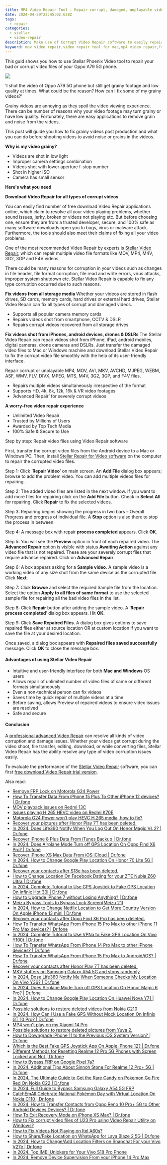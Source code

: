 ```yaml
---
title: MP4 Video Repair Tool - Repair corrupt, damaged, unplayable video files of Oppo A79 5G
date: 2024-04-29T22:45:02.628Z
tags: 
  - repair
categories: 
  - stellar
  - video-repair
description: Make use of Corrupt Video Repair software to easily repair any of the video file with Oppo A79 5G phone; it requires just few steps to repair any of the damaged or corrupted video files.
keyword: mov video repair,video repair tool for mac,mp4 video repair,free video repair,free video repair software,mov repair
---
```


<div class="atpl-content atpl-for-stellar-video-repair mobile-video-repair">

<div class="atpl-post-description-part-1">
<div class="tpl-content-sub-paragraph-content">
  <p>
This guid shows you how to use Stellar Phoenix Video tool to repair your bad or corrupt video files of your Oppo A79 5G phone.
  </p>
</div>
</div>

<img src="https://img0mobiles.techidaily.com/images/best-assets/devices/oppo/oppo-a79-5g/3.jpg" class="atpl-imgstyle"/>

<div class="atpl-post-description-part-2">
<div class="tpl-content-sub-paragraph-question">
<p>
‘I shot the video of Oppo A79 5G phone but still get grainy footage and low quality at times. What could be the reason? How can I fix some of my grainy videos?’
</p>
</div>

<div class="tpl-content-sub-paragraph-content">
<p>
Grainy videos are annoying as they spoil the video viewing experience. There can be number of reasons why your video footage may turn grainy or have low quality. Fortunately, there are easy applications to remove grain and noise from the videos.

This post will guide you how to fix grainy videos post production and what you can do before shooting videos to avoid noise or grains in the videos.

<strong>Why is my video grainy?</strong>
<ul>
  <li>Videos are shot in low light</li>
  <li>Improper camera settings combination</li>
  <li>Videos shot with lower aperture f-stop number</li>
  <li>Shot in higher ISO</li>
  <li>Camera has small sensor</li>
</ul>
</p>
</div>



</div>

<strong>Here's what you need</strong>
<div class="tpl-content-sub-paragraph-content">

<strong>Download Video Repair for all types of corrupt videos</strong>
<p>
You can easily find number of free download Video Repair applications online, which claim to resolve all your video playing problems, whether sound issues, jerky, broken or videos not playing etc. But before choosing one, ensure they are from a trusted developer, secure, and 100% safe as many software downloads open you to bugs, virus or malware attack. Furthermore, the tools should also meet their claims of fixing all your video problems.

One of the most recommended Video Repair by experts is <a href="https://tools.techidaily.com/stellar-video-repair/" >Stellar Video Repair</a>, which can repair multiple video file formats like MOV, MP4, M4V, 3G2, 3GP and F4V videos.

There could be many reasons for corruption in your videos such as changes in file header, file format corruption, file read and write errors, virus attacks, improper system shutdown etc. Stellar Video Repair is capable to fix any type corruption occurred due to such reasons.

</p>
</div>



<div class="tpl-content-sub-paragraph-content">
<p>
<strong>Fix videos from all storage media</strong>
Whether your videos are stored in flash drives, SD cards, memory cards, hard drives or external hard drives, Stellar Video Repair can fix all types of corrupt and damaged videos.


- Supports all popular camera memory cards
- Repairs videos shot from smartphone, CCTV & DSLR
- Repairs corrupt videos recovered from all storage drives


<strong>Fix videos shot from iPhones, android devices, drones & DSLRs </strong>
The Stellar Video Repair can repair videos shot from iPhone, iPad, android mobiles, digital cameras, drone cameras and DSLRs. Just transfer the damaged video files to Mac or Windows machine and download Stellar Video Repair to fix the corrupt video file smoothly with the help of its user-friendly interface.


Repair corrupt or unplayable MP4, MOV, AVI, MKV, AVCHD, MJPEG, WEBM, ASF, WMV, FLV, DIVX, MPEG, MTS, M4V, 3G2, 3GP, and F4V files.

- Repairs multiple videos simultaneously irrespective of the format
- Supports HD, 4k, 8k, 12k, 16k & VR video footages
- ‘Advanced Repair’ for severely corrupt videos

**A worry-free video repair experience**

- Unlimited Video Repair
- Trusted by Millions of Users
- Awarded by Top Tech Media
- 100% Safe & Secure to Use


</p>
</div>

<div class="atpl-step-part-style">Step by step: Repair video files using Video Repair software</div>

First, transfer the corrupt video files from the Android device to a Mac or Windows PC. Then, install <a href="https://tools.techidaily.com/stellar-video-repair/" >Stellar Repair for Video software</a> on the computer to repair the corrupted video files.

<span class="atpl-stepstyle-a"><span>Step 1: </span></span> Click ‘<strong>Repair Video</strong>’ on main screen. An <strong>Add File</strong> dialog box appears; browse to add the problem video. You can add multiple videos files for repairing.
<img src="https://tools.techidaily.com/images/apps/stellar/stellar-repair-for-video/solutions/common/main-screen.jpg"  alt="" />

<span class="atpl-stepstyle-a"><span>Step 2: </span></span> The added video files are listed in the next window. If you want to add more files for repairing click on the <strong>Add File</strong> button. Check in <strong>Select All</strong> for repairing. Click <strong>Repair</strong> to fix the selected videos.
<img src="https://tools.techidaily.com/images/apps/stellar/stellar-repair-for-video/solutions/common/video-file-listed.jpg"  alt="" />

<span class="atpl-stepstyle-a"><span>Step 3: </span></span> Repairing begins showing the progress in two bars – Overall Progress and progress of individual file. A <strong>Stop</strong> option is also there to stop the process in between.
<img src="https://tools.techidaily.com/images/apps/stellar/stellar-repair-for-video/solutions/common/video-file-fixing.jpg"  alt="" />

<span class="atpl-stepstyle-a"><span>Step 4: </span></span> A message box with repair <strong>process completed</strong> appears. Click <strong>OK</strong>.
<img src="https://tools.techidaily.com/images/apps/stellar/stellar-repair-for-video/solutions/common/repair-process-completed.jpg"  alt="" />

<span class="atpl-stepstyle-a"><span>Step 5: </span></span> You will see the <strong>Preview</strong> option in front of each repaired video. The <strong>Advanced Repair</strong> option is visible with status <strong>Awaiting Action</strong> against any video file that is not repaired. These are your severely corrupt files that require advance repaired. Click on <strong>Advanced Repair</strong>.
<img src="https://tools.techidaily.com/images/apps/stellar/stellar-repair-for-video/solutions/common/advanced-repair-screen.png"  alt="" />

<span class="atpl-stepstyle-a"><span>Step 6: </span></span> A box appears asking for a <strong>Sample video</strong>. A sample video is a working video of any size shot from the same device as the corrupted file. Click <strong>Next</strong>.
<img src="https://tools.techidaily.com/images/apps/stellar/stellar-repair-for-video/solutions/common/sample-video.jpg"  alt="" />

<span class="atpl-stepstyle-a"><span>Step 7: </span></span> Click <strong>Browse</strong> and select the required Sample file from the location. Select the option <strong>Apply to all files of same format</strong> to use the selected sample file for repairing all the bad video files in the list.
<img src="https://tools.techidaily.com/images/apps/stellar/stellar-repair-for-video/solutions/common/add-sample-video.png"  alt="" />

<span class="atpl-stepstyle-a"><span>Step 8: </span></span> Click <strong>Repair</strong> button after adding the sample video. A ‘<strong>Repair process completed</strong>’ dialog box appears. Hit <strong>OK</strong>.
<img src="https://tools.techidaily.com/images/apps/stellar/stellar-repair-for-video/solutions/common/video-file-repaired-success.png"  alt="" />

<span class="atpl-stepstyle-a"><span>Step 9: </span></span> Click <strong>Save Repaired Files</strong>. A dialog box gives options to save repaired files either at source location OR at custom location if you want to save the file at your desired location.
<img src="https://tools.techidaily.com/images/apps/stellar/stellar-repair-for-video/solutions/common/save-repaired-files.jpg"  alt="" />

Once saved, a dialog box appears with <strong>Repaired files saved successfully</strong> message. Click <strong>OK</strong> to close the message box.


<h4>Advantages of using Stellar Video Repair</h4>
<ul>
  <li>Intuitive and user-friendly interface for both <strong>Mac and Windows</strong> OS users</li>
  <li>Allows repair of unlimited number of video files of same or different formats simultaneously</li>
  <li>Even a non-technical person can fix videos</li>
  <li>Saves time by quick repair of multiple videos at a time</li>
  <li>Before saving, allows Preview of repaired videos to ensure video issues are resolved</li>
  <li>Safe and secure</li>
</ul>

<h4>Conclusion</h4>

A <a href="https://tools.techidaily.com/stellar-video-repair/" >professional advanced Video Repair</a> can resolve all kinds of video corruption and damage issues. Whether your videos get corrupt during the video shoot, file transfer, editing, download, or while converting files, Stellar Video Repair has the ability resolve any type of video corruption issues easily.

To evaluate the performance of the <a href="https://tools.techidaily.com/stellar-video-repair/" >Stellar Video Repair</a> software, you can first <a href="https://tools.techidaily.com/stellar-video-repair/" >free download Video Repair trial version</a>.



<ins class="adsbygoogle"
     style="display:block"
     data-ad-client="ca-pub-7571918770474297"
     data-ad-slot="8358498916"
     data-ad-format="auto"
     data-full-width-responsive="true"></ins>
     
</div>
<ins class="adsbygoogle"
    style="display:block"
    data-ad-format="autorelaxed"
    data-ad-client="ca-pub-7571918770474297"
    data-ad-slot="1223367746"></ins>

<span class="atpl-alsoreadstyle">Also read:</span>
<div><ul>
<li><a href="https://review-topics.techidaily.com/remove-frp-lock-on-motorola-g24-power-by-drfone-android-unlock-remove-google-frp/"><u>Remove FRP Lock on Motorola G24 Power</u></a></li>
<li><a href="https://review-topics.techidaily.com/how-to-transfer-data-from-iphone-15-plus-to-other-iphone-12-devices-drfone-by-drfone-transfer-data-from-ios-transfer-data-from-ios/"><u>How To Transfer Data From iPhone 15 Plus To Other iPhone 12 devices? | Dr.fone</u></a></li>
<li><a href="https://review-topics.techidaily.com/mov-playback-issues-on-redmi-13c-by-aiseesoft-video-converter-play-mov-on-android/"><u>MOV playback issues on Redmi 13C</u></a></li>
<li><a href="https://review-topics.techidaily.com/issues-playing-h265-hevc-video-on-redmi-k70e-by-aiseesoft-video-converter-play-hevc-video-on-android/"><u>Issues playing H.265 HEVC video on Redmi K70E</u></a></li>
<li><a href="https://review-topics.techidaily.com/motorola-g24-power-won-t-play-hevc-h-265-media-how-to-fix-by-aiseesoft-video-converter-play-hevc-video-on-android/"><u>Motorola G24 Power won’t play HEVC H.265 media, how to fix?</u></a></li>
<li><a href="https://review-topics.techidaily.com/recover-your-pictures-after-honor-play-7t-has-been-deleted-by-fonelab-android-recover-pictures/"><u>Recover your pictures after Honor Play 7T has been deleted.</u></a></li>
<li><a href="https://review-topics.techidaily.com/in-2024-does-life360-notify-when-you-log-out-on-honor-magic-vs-2-drfone-by-drfone-virtual-android/"><u>In 2024, Does Life360 Notify When You Log Out On Honor Magic Vs 2? | Dr.fone</u></a></li>
<li><a href="https://review-topics.techidaily.com/recover-iphone-8-plus-data-from-itunes-backup-drfone-by-drfone-ios-data-recovery-ios-data-recovery/"><u>Recover iPhone 8 Plus Data From iTunes Backup | Dr.fone</u></a></li>
<li><a href="https://review-topics.techidaily.com/in-2024-does-airplane-mode-turn-off-gps-location-on-oppo-find-x6-pro-drfone-by-drfone-virtual-android/"><u>In 2024, Does Airplane Mode Turn off GPS Location On Oppo Find X6 Pro? | Dr.fone</u></a></li>
<li><a href="https://review-topics.techidaily.com/recover-iphone-xs-max-data-from-ios-icloud-drfone-by-drfone-ios-data-recovery-ios-data-recovery/"><u>Recover iPhone XS Max Data From iOS iCloud | Dr.fone</u></a></li>
<li><a href="https://review-topics.techidaily.com/in-2024-how-to-change-google-play-location-on-honor-70-lite-5g-drfone-by-drfone-virtual-android/"><u>In 2024, How to Change Google Play Location On Honor 70 Lite 5G | Dr.fone</u></a></li>
<li><a href="https://review-topics.techidaily.com/recover-your-contacts-after-s18e-has-been-deleted-by-fonelab-android-recover-contacts/"><u>Recover your contacts after S18e has been deleted.</u></a></li>
<li><a href="https://review-topics.techidaily.com/how-to-change-location-on-facebook-dating-for-your-zte-nubia-z60-ultra-drfone-by-drfone-virtual-android/"><u>How to Change Location On Facebook Dating for your ZTE Nubia Z60 Ultra | Dr.fone</u></a></li>
<li><a href="https://review-topics.techidaily.com/in-2024-complete-tutorial-to-use-gps-joystick-to-fake-gps-location-on-infinix-hot-30i-drfone-by-drfone-virtual-android/"><u>In 2024, Complete Tutorial to Use GPS Joystick to Fake GPS Location On Infinix Hot 30i | Dr.fone</u></a></li>
<li><a href="https://review-topics.techidaily.com/how-to-upgrade-iphone-7-without-losing-anything-drfone-by-drfone-ios-system-repair-ios-system-repair/"><u>How to Upgrade iPhone 7 without Losing Anything? | Dr.fone</u></a></li>
<li><a href="https://review-topics.techidaily.com/meizu-bypass-tools-to-bypass-lock-screen-meizu-21-by-drfone-android-unlock-android-unlock/"><u>Meizu Bypass Tools to Bypass Lock Screen(Meizu 21)</u></a></li>
<li><a href="https://review-topics.techidaily.com/in-2024-how-to-change-netflix-location-to-get-more-country-version-on-apple-iphone-13-mini-drfone-by-drfone-virtual-ios/"><u>In 2024, How to Change Netflix Location to Get More Country Version On Apple iPhone 13 mini | Dr.fone</u></a></li>
<li><a href="https://review-topics.techidaily.com/recover-your-contacts-after-oppo-find-x6-pro-has-been-deleted-by-fonelab-android-recover-contacts/"><u>Recover your contacts after Oppo Find X6 Pro has been deleted.</u></a></li>
<li><a href="https://review-topics.techidaily.com/how-to-transfer-whatsapp-from-iphone-15-pro-max-to-other-iphone-11-pro-max-devices-drfone-by-drfone-transfer-whatsapp-from-ios-transfer-whatsapp-from-ios/"><u>How To Transfer WhatsApp From iPhone 15 Pro Max to other iPhone 11 Pro Max devices? | Dr.fone</u></a></li>
<li><a href="https://review-topics.techidaily.com/in-2024-complete-tutorial-to-use-vpna-to-fake-gps-location-on-vivo-y100t-drfone-by-drfone-virtual-android/"><u>In 2024, Complete Tutorial to Use VPNa to Fake GPS Location On Vivo Y100t | Dr.fone</u></a></li>
<li><a href="https://review-topics.techidaily.com/how-to-transfer-whatsapp-from-iphone-14-pro-max-to-other-iphone-devices-drfone-by-drfone-transfer-whatsapp-from-ios-transfer-whatsapp-from-ios/"><u>How To Transfer WhatsApp From iPhone 14 Pro Max to other iPhone devices? | Dr.fone</u></a></li>
<li><a href="https://review-topics.techidaily.com/how-to-transfer-whatsapp-from-iphone-15-pro-max-to-androidios-drfone-by-drfone-transfer-whatsapp-from-ios-transfer-whatsapp-from-ios/"><u>How To Transfer WhatsApp From iPhone 15 Pro Max to Android/iOS? | Dr.fone</u></a></li>
<li><a href="https://review-topics.techidaily.com/recover-your-contacts-after-honor-play-7t-has-been-deleted-by-fonelab-android-recover-contacts/"><u>Recover your contacts after Honor Play 7T has been deleted.</u></a></li>
<li><a href="https://review-topics.techidaily.com/mkv-stutters-on-samsung-galaxy-a54-5g-and-stops-randomly-by-aiseesoft-video-converter-play-mkv-on-android/"><u>MKV stutters on Samsung Galaxy A54 5G and stops randomly</u></a></li>
<li><a href="https://review-topics.techidaily.com/in-2024-dose-life360-notify-me-when-someone-checks-my-location-on-vivo-y36-drfone-by-drfone-virtual-android/"><u>In 2024, Dose Life360 Notify Me When Someone Checks My Location On Vivo Y36? | Dr.fone</u></a></li>
<li><a href="https://review-topics.techidaily.com/in-2024-does-airplane-mode-turn-off-gps-location-on-honor-magic-6-pro-drfone-by-drfone-virtual-android/"><u>In 2024, Does Airplane Mode Turn off GPS Location On Honor Magic 6 Pro? | Dr.fone</u></a></li>
<li><a href="https://review-topics.techidaily.com/in-2024-how-to-change-google-play-location-on-huawei-nova-y71-drfone-by-drfone-virtual-android/"><u>In 2024, How to Change Google Play Location On Huawei Nova Y71 | Dr.fone</u></a></li>
<li><a href="https://review-topics.techidaily.com/possible-solutions-to-restore-deleted-videos-from-nokia-c210-by-fonelab-android-recover-video/"><u>Possible solutions to restore deleted videos from Nokia C210</u></a></li>
<li><a href="https://review-topics.techidaily.com/in-2024-how-can-i-use-a-fake-gps-without-mock-location-on-infinix-gt-10-pro-drfone-by-drfone-virtual-android/"><u>In 2024, How Can I Use a Fake GPS Without Mock Location On Infinix GT 10 Pro? | Dr.fone</u></a></li>
<li><a href="https://review-topics.techidaily.com/mp4-won-t-play-on-my-xiaomi-14-pro-by-aiseesoft-video-converter-play-mp4-on-android/"><u>MP4 won't play on my Xiaomi 14 Pro</u></a></li>
<li><a href="https://review-topics.techidaily.com/possible-solutions-to-restore-deleted-pictures-from-yuva-2-by-fonelab-android-recover-pictures/"><u>Possible solutions to restore deleted pictures from Yuva 2.</u></a></li>
<li><a href="https://phone-solutions.techidaily.com/how-to-downgrade-iphone-11-to-the-previous-ios-system-version-drfone-by-drfone-ios-system-repair-ios-system-repair/"><u>How to Downgrade iPhone 11 to the Previous iOS System Version? | Dr.fone</u></a></li>
<li><a href="https://fake-location.techidaily.com/which-is-the-best-fake-gps-joystick-app-on-apple-iphone-12-drfone-by-drfone-virtual-ios/"><u>Which is the Best Fake GPS Joystick App On Apple iPhone 12? | Dr.fone</u></a></li>
<li><a href="https://techidaily.com/different-methods-for-resetting-realme-12-pro-5g-phones-with-screen-locked-and-not-drfone-by-drfone-reset-android-reset-android/"><u>Different Methods for Resetting Realme 12 Pro 5G Phones with Screen Locked and Not | Dr.fone</u></a></li>
<li><a href="https://bypass-frp.techidaily.com/how-to-bypass-frp-on-google-pixel-7a-by-drfone-android/"><u>How to Bypass FRP on Google Pixel 7a?</u></a></li>
<li><a href="https://pokemon-go-android.techidaily.com/in-2024-additional-tips-about-sinnoh-stone-for-realme-12-proplus-5g-drfone-by-drfone-virtual-android/"><u>In 2024, Additional Tips About Sinnoh Stone For Realme 12 Pro+ 5G | Dr.fone</u></a></li>
<li><a href="https://android-pokemon-go.techidaily.com/in-2024-the-ultimate-guide-to-get-the-rare-candy-on-pokemon-go-fire-red-on-nokia-c22-drfone-by-drfone-virtual-android/"><u>In 2024, The Ultimate Guide to Get the Rare Candy on Pokemon Go Fire Red On Nokia C22 | Dr.fone</u></a></li>
<li><a href="https://android-frp.techidaily.com/in-2024-full-guide-to-bypass-samsung-galaxy-a54-5g-frp-by-drfone-android/"><u>In 2024, Full Guide to Bypass Samsung Galaxy A54 5G FRP</u></a></li>
<li><a href="https://android-pokemon-go.techidaily.com/catchemall-celebrate-national-pokemon-day-with-virtual-location-on-nokia-c110-drfone-by-drfone-virtual-android/"><u>CatchEmAll Celebrate National Pokémon Day with Virtual Location On Nokia C110 | Dr.fone</u></a></li>
<li><a href="https://android-transfer.techidaily.com/in-2024-how-to-transfer-contacts-from-oppo-reno-10-proplus-5g-to-other-android-devices-devices-drfone-by-drfone-transfer-from-android-transfer-from-android/"><u>In 2024, How to Transfer Contacts from Oppo Reno 10 Pro+ 5G to Other Android Devices Devices? | Dr.fone</u></a></li>
<li><a href="https://blog-min.techidaily.com/how-to-exit-recovery-mode-on-iphone-xs-max-drfone-by-drfone-ios-system-repair-ios-system-repair/"><u>How To Exit Recovery Mode on iPhone XS Max? | Dr.fone</u></a></li>
<li><a href="https://blog-min.techidaily.com/how-to-fix-corrupt-video-files-of-u23-pro-using-video-repair-utility-on-windows-by-stellar-video-repair-mobile-video-repair/"><u>How to Fix corrupt video files of U23 Pro using Video Repair Utility on Windows?</u></a></li>
<li><a href="https://blog-min.techidaily.com/how-to-fix-videos-not-playing-on-itel-a60s-by-stellar-video-repair-mobile-video-repair/"><u>How to Fix Videos Not Playing on Itel A60s?</u></a></li>
<li><a href="https://location-social.techidaily.com/how-to-sharefake-location-on-whatsapp-for-lava-blaze-2-5g-drfone-by-drfone-virtual-android/"><u>How to Share/Fake Location on WhatsApp for Lava Blaze 2 5G | Dr.fone</u></a></li>
<li><a href="https://location-social.techidaily.com/in-2024-how-to-changeadd-location-filters-on-snapchat-for-your-vivo-v27e-drfone-by-drfone-virtual-android/"><u>In 2024, How to Change/Add Location Filters on Snapchat For your Vivo V27e | Dr.fone</u></a></li>
<li><a href="https://sim-unlock.techidaily.com/in-2024-top-imei-unlokers-for-your-vivo-s18-pro-phone-by-drfone-android/"><u>In 2024, Top IMEI Unlokers for Your Vivo S18 Pro Phone</u></a></li>
<li><a href="https://ios-unlock.techidaily.com/in-2024-remove-device-supervision-from-your-iphone-14-pro-max-by-drfone-ios/"><u>In 2024, Remove Device Supervision From your iPhone 14 Pro Max</u></a></li>
</ul></div>


